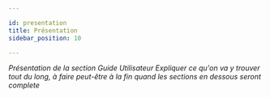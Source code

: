 ```yaml
---

id: presentation
title: Présentation
sidebar_position: 10

---
```


*Présentation de la section Guide Utilisateur*
*Expliquer ce qu'on va y trouver tout du long, à faire peut-être à la fin quand les sections en dessous seront complete*

